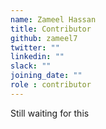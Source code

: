 ```yaml
---
name: Zameel Hassan
title: Contributor
github: zameel7
twitter: ""
linkedin: ""
slack: ""
joining_date: ""
role : contributor
---
```


Still waiting for this
